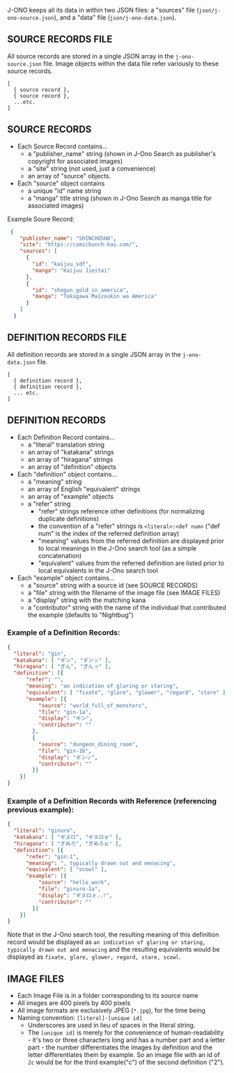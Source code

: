 J-ONO keeps all its data in within two JSON files: a "sources" file (`json/j-ono-source.json`), and a "data" file (`json/j-ono-data.json`).

## SOURCE RECORDS FILE
All source records are stored in a single JSON array in the `j-ono-source.json` file.  Image objects within the data file refer variously to these source records.

```
[
  { source record },
  { source record },
  ...etc.
]
```

## SOURCE RECORDS
* Each Source Record contains...
  * a "publisher_name" string (shown in J-Ono Search as publisher's copyright for associated images)
  * a "site" string (not used, just a convenience) 
  * an array of "source" objects.
* Each "source" object contains
  * a unique "id" name string
  * a "manga" title string (shown in J-Ono Search as manga title for associated images)

Example Soure Record:

```json
 {
    "publisher_name": "SHINCHOSHA",
    "site": "https://comicbunch-kai.com/",
    "sources": [
      {
        "id": "kaijuu_sdf",
        "manga": "Kaijuu Jieitai"
      },
      {
        "id": "shogun_gold_in_america",
        "manga": "Tokugawa Maizoukin wa America"
      }
    ]
  }
```

## DEFINITION RECORDS FILE
All definition records are stored in a single JSON array in the `j-ono-data.json` file.

```
[
  { definition record },
  { definition record },
  ... etc.
]
```

## DEFINITION RECORDS
* Each Definition Record contains...
  * a "literal" translation string
  * an array of "katakana" strings
  * an array of "hiragana" strings
  * an array of "definition" objects
* Each "definition" object contains...
  * a "meaning" string
  * an array of English "equivalent" strings
  * an array of "example" objects
  * a "refer" string 
    * "refer" strings reference other definitions (for normalizing duplicate definitions)
    * the convention of a "refer" strings is `<literal>:<def num>` ("def num" is the index of the referred definition array)
    * "meaning" values from the referred definition are displayed prior to local meanings in the J-Ono search tool (as a simple concatenation)
    * "equivalent" values from the referred definition are listed prior to local equivalents in the J-Ono search tool
* Each "example" object contains...
  * a "source" string with a source id (see SOURCE RECORDS)
  * a "file" string with the filename of the image file (see IMAGE FILES)
  * a "display" string with the matching kana
  * a "contributor" string with the name of the individual that contributed the example (defaults to "Nightbug")

### Example of a Definition Records:

```json
{
  "literal": "gin",
  "katakana": [ "ギン", "ギンッ" ],
  "hiragana": [ "ぎん", "ぎんっ" ],
  "definition": [{
      "refer": "",
      "meaning": "an indication of glaring or staring",
      "equivalent": [ "fixate", "glare", "glower", "regard", "stare" ],
      "example": [{
          "source": "world_full_of_monsters",
          "file": "gin-1a",
          "display": "ギン",
          "contributor": ""
        },
        {
          "source": "dungeon_dining_room",
          "file": "gin-1b",
          "display": "ギンッ",
          "contributor": ""
        }]
    }]
}
```

### Example of a Definition Records with Reference (referencing previous example):

```json
{
  "literal": "ginuro",
  "katakana": [ "ギヌロ", "ギヌロォ" ],
  "hiragana": [ "ぎぬろ", "ぎぬろぉ" ],
  "definition": [{
      "refer": "gin:1",
      "meaning": ", typically drawn out and menacing",
      "equivalent": [ "scowl" ],
      "example": [{
          "source": "hello_work",
          "file": "ginuro-1a",
          "display": "ギヌロォ..!",
          "contributor": ""
        }]
    }]
}
```

Note that in the J-Ono search tool, the resulting meaning of this definition record would be displayed as `an indication of glaring or staring, typically drawn out and menacing` and the resulting equivalents would be displayed as `fixate, glare, glower, regard, stare, scowl`.

## IMAGE FILES
* Each Image File is in a folder corresponding to its source name
* All images are 400 pixels by 400 pixels
* All image formats are exclusively JPEG (`*.jpg`), for the time being
* Naming convention: `[literal]-[unique id]`
  * Underscores are used in lieu of spaces in the literal string.
  * The `[unique id]` is merely for the convenience of human-readability - it's two or three characters long and has a number part and a letter part - the number differentiates the images by definition and the letter differentiates them by example.  So an image file with an id of `2c` would be for the third example("c") of the second definition ("2").
